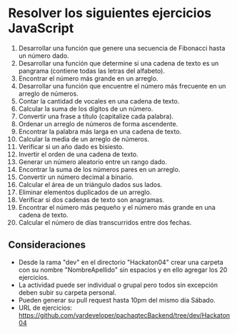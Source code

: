# Resolver los siguientes ejercicios JavaScript

1. Desarrollar una función que genere una secuencia de Fibonacci hasta un número dado.
2. Desarrollar una función que determine si una cadena de texto es un pangrama (contiene todas las letras del alfabeto).
3. Encontrar el número más grande en un arreglo.
4. Desarrollar una función que encuentre el número más frecuente en un arreglo de números.
5. Contar la cantidad de vocales en una cadena de texto.
6. Calcular la suma de los dígitos de un número.
7. Convertir una frase a título (capitalize cada palabra).
8. Ordenar un arreglo de números de forma ascendente.
9. Encontrar la palabra más larga en una cadena de texto.
10. Calcular la media de un arreglo de números.
11. Verificar si un año dado es bisiesto.
12. Invertir el orden de una cadena de texto.
13. Generar un número aleatorio entre un rango dado.
14. Encontrar la suma de los números pares en un arreglo.
15. Convertir un número decimal a binario.
16. Calcular el área de un triángulo dados sus lados.
17. Eliminar elementos duplicados de un arreglo.
18. Verificar si dos cadenas de texto son anagramas.
19. Encontrar el número más pequeño y el número más grande en una cadena de texto.
20. Calcular el número de días transcurridos entre dos fechas.

## Consideraciones

- Desde la rama "dev" en el directorio "Hackaton04" crear una carpeta con su nombre "NombreApellido" sin espacios y en ello agregar los 20 ejercicios.
- La actividad puede ser individual o grupal pero todos sin excepción deben subir su carpeta personal.
- Pueden generar su pull request hasta 10pm del mismo día Sábado.
- URL de ejercicios: https://github.com/vardeveloper/pachaqtecBackend/tree/dev/Hackaton04

